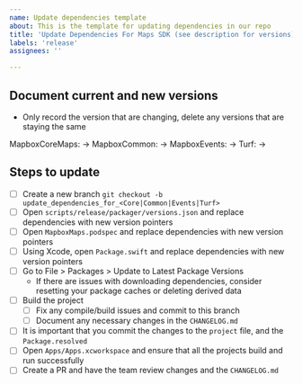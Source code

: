 ```yaml
---
name: Update dependencies template
about: This is the template for updating dependencies in our repo
title: 'Update Dependencies For Maps SDK (see description for versions)'
labels: 'release'
assignees: ''

---
```


## Document current and new versions
* Only record the version that are changing, delete any versions that are staying the same

MapboxCoreMaps: <current version> -> <new version>
MapboxCommon: <current version> -> <new version>
MapboxEvents: <current version> -> <new version>
Turf: <current version> -> <new version>

## Steps to update
- [ ] Create a new branch `git checkout -b update_dependencies_for_<Core|Common|Events|Turf>`
- [ ] Open `scripts/release/packager/versions.json` and replace dependencies with new version pointers
- [ ] Open `MapboxMaps.podspec` and replace dependencies with new version pointers
- [ ] Using Xcode, open `Package.swift` and replace dependencies with new version pointers
- [ ] Go to File > Packages > Update to Latest Package Versions
    - If there are issues with downloading dependencies, consider resetting your package caches or deleting derived data
- [ ] Build the project
    - [ ] Fix any compile/build issues and commit to this branch
    - [ ] Document any necessary changes in the `CHANGELOG.md`
- [ ] It is important that you commit the changes to the `project` file, and the `Package.resolved`
- [ ] Open `Apps/Apps.xcworkspace` and ensure that all the projects build and run successfully
- [ ] Create a PR and have the team review changes and the `CHANGELOG.md`